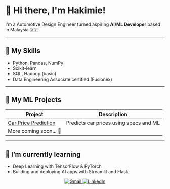 # 👋 Hi there, I'm Hakimie!

I'm a Automotive Design Engineer turned aspiring **AI/ML Developer** based in Malaysia 🇲🇾.  

---

## 🧠 My Skills
- Python, Pandas, NumPy
- Scikit-learn
- SQL, Hadoop (basic)
- Data Engineering Associate certified (Fusionex)

---

## 🚀 My ML Projects

| Project | Description |
|--------|-------------|
| [Car Price Prediction](https://github.com/mnhakimie-mys/ml-portfolio/tree/main/Car-Price-Prediction) | Predicts car prices using specs and ML |
| More coming soon... 🚧 |

---

## 🌱 I’m currently learning
- Deep Learning with TensorFlow & PyTorch
- Building and deploying AI apps with Streamlit and Flask

<p align="center">
  <a href="mailto:mnhakimie87@gmail.com">
    <img src="https://img.shields.io/badge/Gmail-D14836?style=for-the-badge&logo=gmail&logoColor=white" alt="Gmail">
  </a>
  <a href="https://www.linkedin.com/in/mnhakimie/">
    <img src="https://img.shields.io/badge/LinkedIn-blue?style=for-the-badge&logo=linkedin" alt="LinkedIn">
  </a>
</p>

